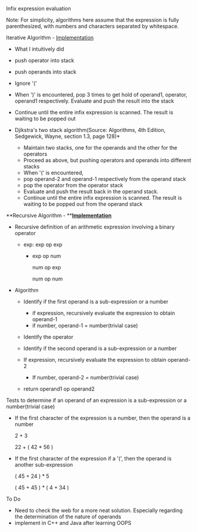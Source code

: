 Infix expression evaluation

Note: For simplicity, algorithms here assume that the expression is
fully parenthesized, with numbers and characters separated by
whitespace.

<span id="anchor"></span>Iterative Algorithm -
[Implementation](Eclipse%20C++%20Workspace/InfixEvaluation/InfixEvaluation.cpp)

-  What I intuitively did

  - push operator into stack
  - push operands into stack
  - Ignore '('
  - When ')' is encountered, pop 3 times to get hold of operand1,
    operator, operand1 respectively. Evaluate and push the result into
    the stack
  - Continue until the entire infix expression is scanned. The result is
    waiting to be popped out

- Djikstra's two stack algorithm(Source: Algorithms, 4th Edition,
  Sedgewick, Wayne, section 1.3, page 128)\*

  - Maintain two stacks, one for the operands and the other for the
    operators
  - Proceed as above, but pushing operators and operands into different
    stacks
  - When '(' is encountered,
  - pop operand-2 and operand-1 respectively from the operand stack
  - pop the operator from the operator stack
  - Evaluate and push the result back in the operand stack.
  - Continue until the entire infix expression is scanned. The result is
    waiting to be popped out from the operand stack

**Recursive Algorithm -
**[**I**](Algorithms%20in%20C++,%20Parts%201-4~%20Fundamentals,%20Data%20Structure,%20Sorting,%20Searching%20-%203rd%20Edition%20-%20Sedgewick/Exercises/PrefixEvaluationRecursive/PrefixEvaluationRecursive.cpp)[**mplementation**](Algorithms%20in%20C++,%20Parts%201-4~%20Fundamentals,%20Data%20Structure,%20Sorting,%20Searching%20-%203rd%20Edition%20-%20Sedgewick/Exercises/PrefixEvaluationRecursive/PrefixEvaluationRecursive.cpp)

- Recursive definition of an arithmetic expression involving a binary
  operator

  - exp: exp op exp

    - exp op num

      num op exp

      num op num

- Algorithm

  - Identify if the first operand is a sub-expression or a number

    - if expression, recursively evaluate the expression to obtain
      operand-1
    - if number, operand-1 = number(trivial case)

  - Identify the operator

  - Identify if the second operand is a sub-expression or a number

  - If expression, recursively evaluate the expression to obtain
    operand-2

    - If number, operand-2 = number(trivial case)

  - return operand1 op operand2

Tests to determine if an operand of an expression is a sub-expression or
a number(trivial case)

- If the first character of the expression is a number, then the operand
  is a number

  2 + 3

  22 + ( 42 \* 56 )

- If the first character of the expression if a '(', then the operand is
  another sub-expression

  ( 45 + 24 ) \* 5

  ( 45 + 45 ) \* ( 4 + 34 )

To Do

- Need to check the web for a more neat solution. Especially regarding
  the determination of the nature of operands
- implement in C++ and Java after learning OOPS
